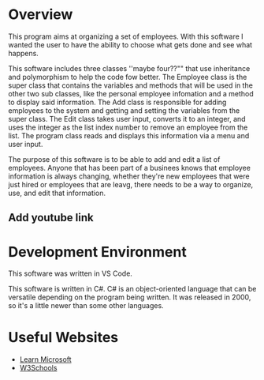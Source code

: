 # Overview

This program aims at organizing a set of employees. With this software I wanted the user to have the ability to choose what gets done and see what happens.

This software includes three classes ''maybe four??"" that use inheritance and polymorphism to help the code fow better. The Employee class is the super class that contains the variables and methods that will be used in the other two sub classes, like the personal employee infomation and a method to display said information. The Add class is responsible for adding employees to the system and getting and setting the variables from the super class. The Edit class takes user input, converts it to an integer, and uses the integer as the list index number to remove an employee from the list. The program class reads and displays this information via a menu and user input.

The purpose of this software is to be able to add and edit a list of employees. Anyone that has been part of a businees knows that employee information is always changing, whether they're new employees that were just hired or employees that are leavg, there needs to be a way to organize, use, and edit that information. 

## Add youtube link

# Development Environment

This software was written in VS Code.

This software is written in C#. C# is an object-oriented language that can be versatile depending on the program being written. It was released in 2000, so it's a little newer than some other languages. 

# Useful Websites

- [Learn Microsoft](https://learn.microsoft.com/en-us/dotnet/csharp/)
- [W3Schools](https://www.w3schools.com/cs/index.php)

